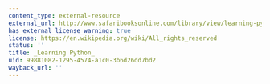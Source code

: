 ```yaml
---
content_type: external-resource
external_url: http://www.safaribooksonline.com/library/view/learning-python-2nd/0596002815/
has_external_license_warning: true
license: https://en.wikipedia.org/wiki/All_rights_reserved
status: ''
title: _Learning Python_
uid: 99881082-1295-4574-a1c0-3b6d26dd7bd2
wayback_url: ''
---
```

